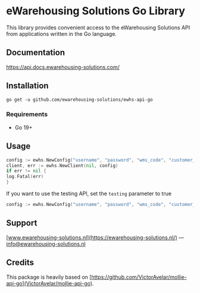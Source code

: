 # eWarehousing Solutions Go Library

This library provides convenient access to the eWarehousing Solutions API from applications written in the Go
language.

## Documentation

https://api.docs.ewarehousing-solutions.com/

## Installation

```
go get -u github.com/ewarehousing-solutions/ewhs-api-go
```

### Requirements

- Go 19+

## Usage

```go
config := ewhs.NewConfig("username", "password", "wms_code", "customer_code", false)
client, err := ewhs.NewClient(nil, config)
if err != nil {
log.Fatal(err)
}
```

If you want to use the testing API, set the `testing` parameter to true
```go
config := ewhs.NewConfig("username", "password", "wms_code", "customer_code", true)
```


## Support

[www.ewarehousing-solutions.nl](https://ewarehousing-solutions.nl/) — info@ewarehousing-solutions.nl

## Credits

This package is heavily based on [https://github.com/VictorAvelar/mollie-api-go](VictorAvelar/mollie-api-go).